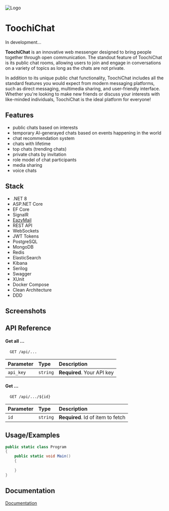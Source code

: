 
![Logo](https://github.com/user-attachments/assets/e41dc1b7-57fe-48f6-afd2-642a9c82320f)


# ToochiChat

In development...

**ToochiChat** is an innovative web messenger designed to bring people together through open communication. The standout feature of ToochiChat is its public chat rooms, allowing users to join and engage in conversations on a variety of topics as long as the chats are not private. 

In addition to its unique public chat functionality, ToochiChat includes all the standard features you would expect from modern messaging platforms, such as direct messaging, multimedia sharing, and user-friendly interface. Whether you're looking to make new friends or discuss your interests with like-minded individuals, ToochiChat is the ideal platform for everyone!

## Features

- public chats based on interests
- temporary AI-generayed chats based on events happening in the world
- chat recommendation system
- chats with lifetime
- top chats (trending chats)
- private chats by invitation
- role model of chat participants
- media sharing
- voice chats

## Stack

* .NET 8
* ASP.NET Core
* EF Core
* SignalR
* [EazyMail](https://github.com/ulkiorra4th/EazyMail)
* REST API
* WebSockets
* JWT Tokens
* PostgreSQL
* MongoDB
* Redis
* ElasticSearch
* Kibana
* Serilog
* Swagger
* XUnit
* Docker Compose
* Clean Architecture 
* DDD

## Screenshots



## API Reference

#### Get all ...

```http
  GET /api/...
```

| Parameter | Type     | Description                |
| :-------- | :------- | :------------------------- |
| `api_key` | `string` | **Required**. Your API key |

#### Get ...

```http
  GET /api/.../${id}
```

| Parameter | Type     | Description                       |
| :-------- | :------- | :-------------------------------- |
| `id`      | `string` | **Required**. Id of item to fetch |



## Usage/Examples

```csharp
public static class Program
{
    public static void Main()
    {
        
    }
}
```


## Documentation

[Documentation]()

